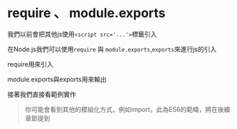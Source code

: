 # require 、 module.exports

我們以前會把其他js使用`<script src='...'>`標籤引入

在Node.js我們可以使用`require` 與 `module.exports`,`exports`來進行js的引入

require用來引入

module.exports與exports用來輸出

接著我們直接看範例實作

> 你可能會看到其他的模組化方式，例如import，此為ES6的範疇，將在後續章節提到

